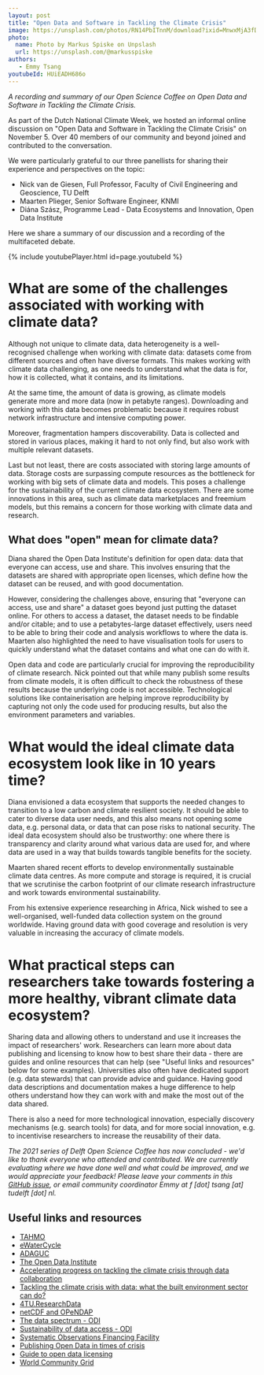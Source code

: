 ```yaml
---
layout: post
title: "Open Data and Software in Tackling the Climate Crisis"
image: https://unsplash.com/photos/RN14PbITnnM/download?ixid=MnwxMjA3fDB8MXxzZWFyY2h8Nnx8Y2xpbWF0ZXx8MHx8fHwxNjM3NzQ4Njcw&force=true&w=1920
photo:
  name: Photo by Markus Spiske on Unpslash
  url: https://unsplash.com/@markusspiske
authors:
   - Emmy Tsang
youtubeId: HUiEADH686o
---
```


*A recording and summary of our Open Science Coffee on Open Data and Software in Tackling the Climate Crisis.*

As part of the Dutch National Climate Week, we hosted an informal online discussion on "Open Data and Software in Tackling the Climate Crisis" on November 5. Over 40 members of our community and beyond joined and contributed to the conversation.  

We were particularly grateful to our three panellists for sharing their experience and perspectives on the topic:
- Nick van de Giesen, Full Professor, Faculty of Civil Engineering and Geoscience, TU Delft
- Maarten Plieger, Senior Software Engineer, KNMI
- Diána Szász, Programme Lead - Data Ecosystems and Innovation, Open Data Institute

Here we share a summary of our discussion and a recording of the multifaceted debate.

{% include youtubePlayer.html id=page.youtubeId %}

# What are some of the challenges associated with working with climate data?
Although not unique to climate data, data heterogeneity is a well-recognised challenge when working with climate data: datasets come from different sources and often have diverse formats. This makes working with climate data challenging, as one needs to understand what the data is for, how it is collected, what it contains, and its limitations.

At the same time, the amount of data is growing, as climate models generate more and more data (now in petabyte ranges). Downloading and working with this data becomes problematic because it requires robust network infrastructure and intensive computing power.

Moreover, fragmentation hampers discoverability. Data is collected and stored in various places, making it hard to not only find, but also work with multiple relevant datasets.

Last but not least, there are costs associated with storing large amounts of data. Storage costs are surpassing compute resources as the bottleneck for working with big sets of climate data and models. This poses a challenge for the sustainability of the current climate data ecosystem. There are some innovations in this area, such as climate data marketplaces and freemium models, but this remains a concern for those working with climate data and research.

## What does "open" mean for climate data?

Diana shared the Open Data Institute's definition for open data: data that everyone can access, use and share. This involves ensuring that the datasets are shared with appropriate open licenses, which define how the dataset can be reused, and with good documentation.

However, considering the challenges above, ensuring that "everyone can access, use and share" a dataset goes beyond just putting the dataset online. For others to access a dataset, the dataset needs to be findable and/or citable; and to use a petabytes-large dataset effectively, users need to be able to bring their code and analysis workflows to where the data is. Maarten also highlighted the need to have visualisation tools for users to quickly understand what the dataset contains and what one can do with it.

Open data and code are particularly crucial for improving the reproducibility of climate research. Nick pointed out that while many publish some results from climate models, it is often difficult to check the robustness of these results because the underlying code is not accessible. Technological solutions like containerisation are helping improve reproducibility by capturing not only the code used for producing results, but also the environment parameters and variables.

# What would the ideal climate data ecosystem look like in 10 years time?

Diana envisioned a data ecosystem that supports the needed changes to transition to a low carbon and climate resilient society. It should be able to cater to diverse data user needs, and this also means not opening some data, e.g. personal data, or data that can pose risks to national security. The ideal data ecosystem should also be trustworthy: one where there is transparency and clarity around what various data are used for, and where data are used in a way that builds towards tangible benefits for the society.

Maarten shared recent efforts to develop environmentally sustainable climate data centres. As more compute and storage is required, it is crucial that we scrutinise the carbon footprint of our climate research infrastructure and work towards environmental sustainability.

From his extensive experience researching in Africa, Nick wished to see a well-organised, well-funded data collection system on the ground worldwide. Having ground data with good coverage and resolution is very valuable in increasing the accuracy of climate models.

# What practical steps can researchers take towards fostering a more healthy, vibrant climate data ecosystem?

Sharing data and allowing others to understand and use it increases the impact of researchers' work. Researchers can learn more about data publishing and licensing to know how to best share their data - there are guides and online resources that can help (see "Useful links and resources" below for some examples). Universities also often have dedicated support (e.g. data stewards) that can provide advice and guidance. Having good data descriptions and documentation makes a huge difference to help others understand how they can work with and make the most out of the data shared.

There is also a need for more technological innovation, especially discovery mechanisms (e.g. search tools) for data, and for more social innovation, e.g. to incentivise researchers to increase the reusability of their data.

*The 2021 series of Delft Open Science Coffee has now concluded - we'd like to thank everyone who attended and contributed. We are currently evaluating where we have done well and what could be improved, and we would appreciate your feedback! Please leave your comments in this [GitHub issue](https://github.com/osc-delft/ideas-and-plans/issues/7), or email community coordinator Emmy at f [dot] tsang [at] tudelft [dot] nl.*

## Useful links and resources
- [TAHMO](https://tahmo.org/)
- [eWaterCycle](https://www.ewatercycle.org/)
- [ADAGUC](https://adaguc.knmi.nl/)
- [The Open Data Institute](https://theodi.org)
- [Accelerating progress on tackling the climate crisis through data collaboration](https://theodi.org/article/accelerating-progress-on-tackling-the-climate-crisis-through-data-collaboration/)
- [Tackling the climate crisis with data: what the built environment sector can do?](https://theodi.org/article/tackling-the-climate-crisis-with-data-what-the-built-environment-sector-can-do/?ff)
- [4TU.ResearchData](https://data.4tu.nl/)
- [netCDF and OPeNDAP](https://data.4tu.nl/info/en/about-your-data/netcdf-and-opendap)
- [The data spectrum - ODI](https://theodi.org/about-the-odi/the-data-spectrum/)
- [Sustainability of data access - ODI](https://theodi.org/project/rd-sustainable-data-access/)
- [Systematic Observations Financing Facility](https://alliancehydromet.org/systematic-observations-financing-facility/)
- [Publishing Open Data  in times of crisis](https://theodi.org/article/publishing-open-data-in-times-of-crisis/)
- [Guide to open data licensing](https://theodi.org/article/publishers-guide-to-open-data-licensing/)
- [World Community Grid](https://www.worldcommunitygrid.org/)
